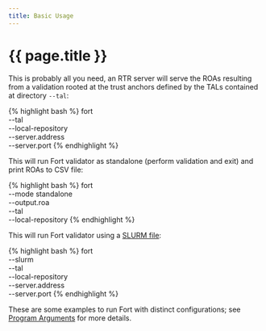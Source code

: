 ```yaml
---
title: Basic Usage
---
```


# {{ page.title }}

This is probably all you need, an RTR server will serve the ROAs resulting from a validation rooted at the trust anchors defined by the TALs contained at directory `--tal`:

{% highlight bash %}
fort \
	--tal <path to your TAL files> \
	--local-repository <path where you want to keep your local cache> \
	--server.address <your intended RTR server address> \
	--server.port <your intended RTR server port>
{% endhighlight %}

This will run Fort validator as standalone (perform validation and exit) and print ROAs to CSV file:

{% highlight bash %}
fort \
	--mode standalone \
	--output.roa <path to output file in CSV format> \
	--tal <path to your TAL files> \
	--local-repository <path where you want to keep your local cache>
{% endhighlight %}

This will run Fort validator using a [SLURM file](https://tools.ietf.org/html/rfc8416):

{% highlight bash %}
fort \
	--slurm <path to a SLURM file> \
	--tal <path to your TAL files> \
	--local-repository <path where you want to keep your local cache> \
	--server.address <your intended RTR server address> \
	--server.port <your intended RTR server port>
{% endhighlight %}

These are some examples to run Fort with distinct configurations; see [Program Arguments](usage.html) for more details.
